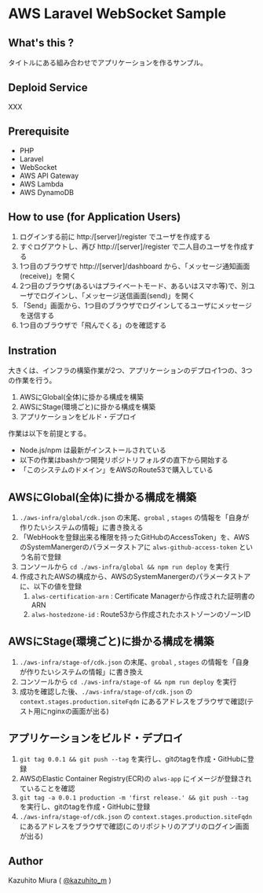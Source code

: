AWS Laravel WebSocket Sample
=====

## What's this ?

タイトルにある組み合わせでアプリケーションを作るサンプル。

## Deploid Service

XXX

## Prerequisite

- PHP
- Laravel
- WebSocket
- AWS API Gateway
- AWS Lambda
- AWS DynamoDB

## How to use (for Application Users)

1. ログインする前に http:/[server]/register でユーザを作成する
0. すぐログアウトし、再び  http://[server]/register で二人目のユーザを作成する
0. 1つ目のブラウザで http://[server]/dashboard から、「メッセージ通知画面(receive)」を開く
0. 2つ目のブラウザ(あるいはプライベートモード、あるいはスマホ等)で、別ユーザでログインし、「メッセージ送信画面(send)」を開く
0. 「Send」画面から、1つ目のブラウザでログインしてるユーザにメッセージを送信する
0. 1つ目のブラウザで「飛んでくる」のを確認する

## Instration

大きくは、インフラの構築作業が2つ、アプリケーションのデプロイ1つの、3つの作業を行う。

1. AWSにGlobal(全体)に掛かる構成を構築
0. AWSにStage(環境ごと)に掛かる構成を構築
0. アプリケーションをビルド・デプロイ

作業は以下を前提とする。

- Node.js/npm は最新がインストールされている
- 以下の作業はbashかつ開発リポジトリフォルダの直下から開始する
- 「このシステムのドメイン」をAWSのRoute53で購入している

## AWSにGlobal(全体)に掛かる構成を構築

1. `./aws-infra/global/cdk.json` の末尾、`grobal` , `stages` の情報を「自身が作りたいシステムの情報」に書き換える
0. 「WebHookを登録出来る権限を持ったGitHubのAccessToken」を、AWSのSystemManergerのパラメータストアに `alws-github-access-token` という名前で登録
0. コンソールから `cd ./aws-infra/global && npm run deploy` を実行
0. 作成されたAWSの構成から、AWSのSystemManergerのパラメータストアに、以下の値を登録
   1. `alws-certification-arn` : Certificate Managerから作成された証明書のARN
   0. `alws-hostedzone-id` : Route53から作成されたホストゾーンのゾーンID

## AWSにStage(環境ごと)に掛かる構成を構築

1. `./aws-infra/stage-of/cdk.json` の末尾、`grobal` , `stages` の情報を「自身が作りたいシステムの情報」に書き換え
0. コンソールから `cd ./aws-infra/stage-of && npm run deploy` を実行
0. 成功を確認した後、`./aws-infra/stage-of/cdk.json` の `context.stages.production.siteFqdn` にあるアドレスをブラウザで確認(テスト用にnginxの画面が出る)

## アプリケーションをビルド・デプロイ

1. `git tag 0.0.1 && git push --tag` を実行し、gitのtagを作成・GitHubに登録
0. AWSのElastic Container Registry(ECR)の `alws-app` にイメージが登録されていることを確認
0. `git tag -a 0.0.1 production -m 'first release.' && git push --tag` を実行し、gitのtagを作成・GitHubに登録
0. `./aws-infra/stage-of/cdk.json` の `context.stages.production.siteFqdn` にあるアドレスをブラウザで確認(このリポジトリのアプリのログイン画面が出る)

## Author

Kazuhito Miura ( [@kazuhito_m](https://twitter.com/kazuhito_m "kazuhito_m on Twitter") )
